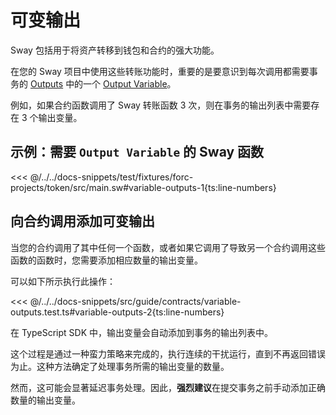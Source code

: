 # 可变输出

Sway 包括用于将资产转移到钱包和合约的强大功能。

在您的 Sway 项目中使用这些转账功能时，重要的是要意识到每次调用都需要事务的 [Outputs](https://specs.fuel.network/master/tx-format/output.html) 中的一个 [Output Variable](https://specs.fuel.network/master/tx-format/output.html#outputvariable)。

例如，如果合约函数调用了 Sway 转账函数 3 次，则在事务的输出列表中需要存在 3 个输出变量。

## 示例：需要 `Output Variable` 的 Sway 函数

<<< @/../../docs-snippets/test/fixtures/forc-projects/token/src/main.sw#variable-outputs-1{ts:line-numbers}

## 向合约调用添加可变输出

当您的合约调用了其中任何一个函数，或者如果它调用了导致另一个合约调用这些函数的函数时，您需要添加相应数量的输出变量。

可以如下所示执行此操作：

<<< @/../../docs-snippets/src/guide/contracts/variable-outputs.test.ts#variable-outputs-2{ts:line-numbers}

在 TypeScript SDK 中，输出变量会自动添加到事务的输出列表中。

这个过程是通过一种蛮力策略来完成的，执行连续的干扰运行，直到不再返回错误为止。这种方法确定了处理事务所需的输出变量的数量。

然而，这可能会显著延迟事务处理。因此，**强烈建议**在提交事务之前手动添加正确数量的输出变量。
